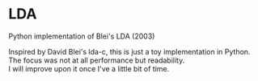 LDA
===

Python implementation of Blei's LDA (2003)

Inspired by David Blei's lda-c, this is just a toy implementation in Python.<br>
The focus was not at all performance but readability.<br>
I will improve upon it once I've a little bit of time.
